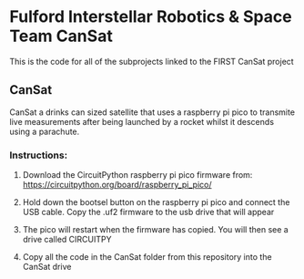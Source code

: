 # Fulford Interstellar Robotics & Space Team CanSat
This is the code for all of the subprojects linked to the FIRST CanSat project

## CanSat
CanSat a drinks can sized satellite that uses a raspberry pi pico to transmite live measurements after being launched by a rocket whilst it descends using a parachute.

### Instructions:
1) Download the CircuitPython raspberry pi pico firmware from: https://circuitpython.org/board/raspberry_pi_pico/

2) Hold down the bootsel button on the raspberry pi pico and connect the USB cable. Copy the .uf2 firmware to the usb drive that will appear

3) The pico will restart when the firmware has copied. You will then see a drive called CIRCUITPY

4) Copy all the code in the CanSat folder from this repository into the CanSat drive

